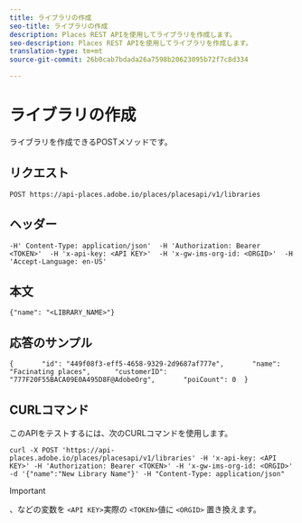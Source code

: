 ```yaml
---
title: ライブラリの作成
seo-title: ライブラリの作成
description: Places REST APIを使用してライブラリを作成します。
seo-description: Places REST APIを使用してライブラリを作成します。
translation-type: tm+mt
source-git-commit: 26b0cab7bdada26a7598b20623095b72f7c8d334

---
```



# ライブラリの作成

ライブラリを作成できるPOSTメソッドです。

## リクエスト

```text
POST https://api-places.adobe.io/places/placesapi/v1/libraries
```

## ヘッダー

```text
-H' Content-Type: application/json'  -H 'Authorization: Bearer <TOKEN>'  -H 'x-api-key: <API KEY>'  -H 'x-gw-ims-org-id: <ORGID>'  -H 'Accept-Language: en-US'
```

## 本文

```text
{"name": "<LIBRARY_NAME>"}
```

## 応答のサンプル

```text
{       "id": "449f08f3-eff5-4658-9329-2d9687af777e",       "name": "Facinating places",      "customerID": "777F20F55BACA09E0A495D8F@AdobeOrg",       "poiCount": 0  }
```

## CURLコマンド

このAPIをテストするには、次のCURLコマンドを使用します。

```text
curl -X POST 'https://api-places.adobe.io/places/placesapi/v1/libraries' -H 'x-api-key: <API KEY>' -H 'Authorization: Bearer <TOKEN>' -H 'x-gw-ims-org-id: <ORGID>' -d '{"name":"New Library Name"}' -H "Content-Type: application/json"
```

>[!IMPORTANT]
>
>、などの変数を `<API KEY>`実際の `<TOKEN>`値に `<ORGID>` 置き換えます。

